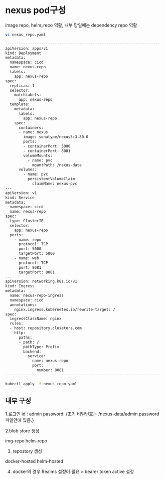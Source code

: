 # nexus pod구성 
image repo, helm_repo 역활, 내부 망일때는 dependency repo 역활

```bash
vi nexus_repo.yaml

---------------------------------------------------------------------
apiVersion: apps/v1
kind: Deployment
metadata:
  namespace: cicd
  name: nexus-repo
  labels:
    app: nexus-repo
spec:
  replicas: 1
  selector:
    matchLabels:
      app: nexus-repo
  template:
    metadata:
      labels:
        app: nexus-repo
    spec:
      containers:
      - name: nexus
        image: sonatype/nexus3:3.80.0
        ports:
        - containerPort: 5000
        - containerPort: 8081
        volumeMounts:
          - name: pvc
            mountPath: /nexus-data
      volumes:
        - name: pvc
          persistentVolumeClaim:
            claimName: nexus-pvc
---
apiVersion: v1
kind: Service
metadata:
  namespace: cicd
  name: nexus-repo
spec:
  type: ClusterIP
  selector:
    app: nexus-repo
  ports:
    - name: repo
      protocol: TCP
      port: 5000
      targetPort: 5000
    - name: web
      protocol: TCP
      port: 8081
      targetPort: 8081
---
apiVersion: networking.k8s.io/v1
kind: Ingress
metadata:
  name: nexus-repo-ingress
  namespace: cicd
  annotations:
    nginx.ingress.kubernetes.io/rewrite-target: /
spec:
  ingressClassName: nginx
  rules:
  - host: repository.cluseters.com
    http:
      paths:
      - path: /
        pathType: Prefix
        backend:
          service:
            name: nexus-repo
            port:
              number: 8081
---------------------------------------------------------------------

kubectl apply -f nexus_repo.yaml

```

## 내부 구성

1.로그인
id : admin
password: {초기 비밀번호는 /nexus-data/admin.password 파일안에 있음.}

2.blob store 생성

img-repo
helm-repo

3. repostory 생성

docker-hosted
helm-hosted

4. docker의 경우
Realms 설정이 필요 > bearer token active 설정
